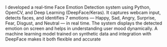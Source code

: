 I developed a real-time Face Emotion Detection system using Python, OpenCV, and Deep Learning (DeepFace/Keras). It captures webcam input, detects faces, and identifies 7 emotions — Happy, Sad, Angry, Surprise, Fear, Disgust, and Neutral — in real time. The system displays the detected emotion on screen and helps in understanding user mood dynamically. A machine learning model trained on synthetic data and integration with DeepFace makes it both flexible and accurate
